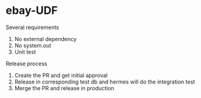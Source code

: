 # ebay-UDF

Several requirements
1. No external dependency 
2. No system.out
3. Unit test

Release process
1. Create the PR and get initial approval
2. Release in corresponding test db and hermes will do the integration test
3. Merge the PR and release in production
